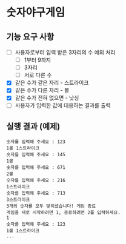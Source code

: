 # 숫자야구게임

## 기능 요구 사항
- [ ] 사용자로부터 입력 받은 3자리의 수 예외 처리
    - [ ] 1부터 9까지
    - [ ] 3자리
    - [ ] 서로 다른 수
- [x] 같은 수가 같은 자리 - 스트라이크
- [x] 같은 수가 다른 자리 - 볼
- [x] 같은 수가 전혀 없으면 - 낫싱
- [ ] 사용자가 입력한 값에 대응하는 결과를 출력

## 실행 결과 (예제)
```
숫자를 입력해 주세요 : 123
1볼 1스트라이크
숫자를 입력해 주세요 : 145
1볼
숫자를 입력해 주세요 : 671
2볼
숫자를 입력해 주세요 : 216
1스트라이크
숫자를 입력해 주세요 : 713
3스트라이크
3개의 숫자를 모두 맞히셨습니다! 게임 종료
게임을 새로 시작하려면 1, 종료하려면 2를 입력하세요.
1
숫자를 입력해 주세요 : 123
1볼 1스트라이크
...
```
